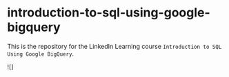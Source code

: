 # introduction-to-sql-using-google-bigquery
This is the repository for the LinkedIn Learning course `Introduction to SQL Using Google BigQuery`.


![]

